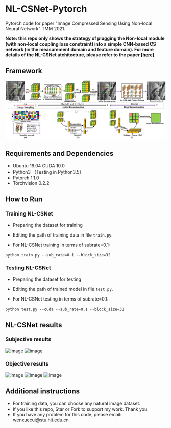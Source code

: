 # NL-CSNet-Pytorch

Pytorch code for paper "Image Compressed Sensing Using Non-local Neural Network" TMM 2021.

**Note: this repo only shows the strategy of plugging the Non-local module (with non-local coupling loss constraint) into a simple CNN-based CS network (in the measurement domain and feature domain). For more details of the NL-CSNet atchitecture, please refer to the paper [[here]](https://arxiv.org/pdf/2112.03712.pdf).**

## Framework

![image](https://github.com/WenxueCui/CSNet-Pytorch/raw/master/images/framework.jpg)

## Requirements and Dependencies

* Ubuntu 16.04 CUDA 10.0
* Python3 （Testing in Python3.5）
* Pytorch 1.1.0   
* Torchvision 0.2.2

## How to Run

### Training NL-CSNet
* Preparing the dataset for training

* Editing the path of training data in file `train.py`.

* For NL-CSNet training in terms of subrate=0.1:

```python train.py --sub_rate=0.1 --block_size=32```

### Testing NL-CSNet
* Preparing the dataset for testing

* Editing the path of trained model in file `test.py`.

* For NL-CSNet testing in terms of subrate=0.1:

```python test.py --cuda --sub_rate=0.1 --block_size=32```

## NL-CSNet results
### Subjective results

![image](https://github.com/WenxueCui/CSNet-Pytorch/raw/master/images/results1.jpg)
![image](https://github.com/WenxueCui/CSNet-Pytorch/raw/master/images/results2.jpg)

### Objective results
![image](https://github.com/WenxueCui/CSNet-Pytorch/raw/master/images/table1.jpg)
![image](https://github.com/WenxueCui/CSNet-Pytorch/raw/master/images/table2.jpg)
![image](https://github.com/WenxueCui/CSNet-Pytorch/raw/master/images/table3.jpg)

## Additional instructions

* For training data, you can choose any natural image dataset.
* If you like this repo, Star or Fork to support my work. Thank you.
* If you have any problem for this code, please email: wenxuecui@stu.hit.edu.cn

